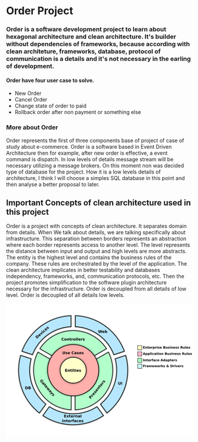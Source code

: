 
# Order Project

### Order is a software development project to learn about hexagonal architecture and clean architecture. It's builder without dependencies of frameworks, because according with clean architeture, frameworks, database, protocol of communication is a details and it's not necessary in the earling of development.

#### Order have four user case to solve. 

* New Order
* Cancel Order
* Change state of order to paid
* Rollback order after non payment or something else

### More about Order

Order represents the first of three components base of project of case of study about e-commerce. Order is a software based in Event Driven Architecture then for example, after new order is effective, a event command is dispatch. In low levels of details message stream will be necessary utilizing a message brokers.
On this moment non was decided type of database for the project. How it is a low levels details of architecture, I think I will choose a simples SQL database in this point and then analyse a better proposal to later. 


## Important Concepts of clean architecture used in this project

Order is a project with concepts of clean architecture. It separates domain from details. When We talk about details, we are talking specifically about infrastructure. This separation between borders represents an abstraction where each border represents access to another level. The level represents the distance between input and output and high levels are more abstracts. The entity is the highest level and contains the business rules of the company. These rules are orchestrated by the level of the application.
The clean architecture implicates in better testability and databases independency, frameworks, and, communication protocols, etc. Then the project promotes simplification to the software plugin architecture necessary for the infrastructure. Order is decoupled from all details of low level.
Order is decoupled of all details low levels.


![architecture](images/architecture.png)